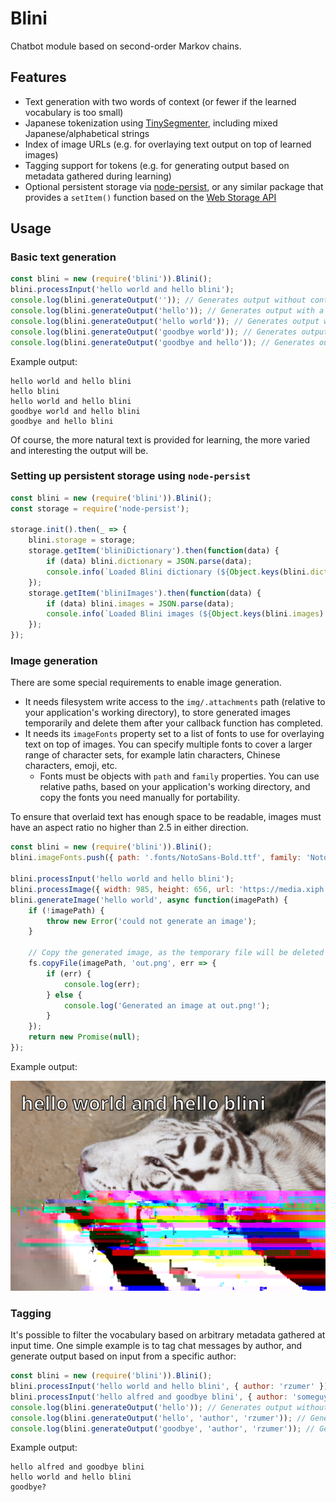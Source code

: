 # Blini

Chatbot module based on second-order Markov chains.

## Features
* Text generation with two words of context (or fewer if the learned vocabulary is too small)
* Japanese tokenization using [TinySegmenter](http://chasen.org/~taku/software/TinySegmenter/), including mixed Japanese/alphabetical strings
* Index of image URLs (e.g. for overlaying text output on top of learned images)
* Tagging support for tokens (e.g. for generating output based on metadata gathered during learning)
* Optional persistent storage via [node-persist](https://github.com/simonlast/node-persist#readme), or any similar package that provides a `setItem()` function based on the [Web Storage API](https://developer.mozilla.org/en-US/docs/Web/API/Web_Storage_API)

## Usage
### Basic text generation
```javascript
const blini = new (require('blini')).Blini();
blini.processInput('hello world and hello blini');
console.log(blini.generateOutput('')); // Generates output without context
console.log(blini.generateOutput('hello')); // Generates output with a single word of context
console.log(blini.generateOutput('hello world')); // Generates output with two words of context
console.log(blini.generateOutput('goodbye world')); // Generates output with only the last word for context, because "goodbye" is not part of the learned vocabulary
console.log(blini.generateOutput('goodbye and hello')); // Generates output with context taken from the last two words of the input
```

Example output:

```
hello world and hello blini
hello blini
hello world and hello blini
goodbye world and hello blini
goodbye and hello blini
```
Of course, the more natural text is provided for learning, the more varied and interesting the output will be.

### Setting up persistent storage using `node-persist`
```javascript
const blini = new (require('blini')).Blini();
const storage = require('node-persist');

storage.init().then(_ => {
    blini.storage = storage;
    storage.getItem('bliniDictionary').then(function(data) {
        if (data) blini.dictionary = JSON.parse(data);
        console.info(`Loaded Blini dictionary (${Object.keys(blini.dictionary).length} entries)!`);
    });
    storage.getItem('bliniImages').then(function(data) {
        if (data) blini.images = JSON.parse(data);
        console.info(`Loaded Blini images (${Object.keys(blini.images).length} entries)!`);
    });
});
```

### Image generation
There are some special requirements to enable image generation.
* It needs filesystem write access to the `img/.attachments` path (relative to your application's working directory), to store generated images temporarily and delete them after your callback function has completed.
* It needs its `imageFonts` property set to a list of fonts to use for overlaying text on top of images. You can specify multiple fonts to cover a larger range of character sets, for example latin characters, Chinese characters, emoji, etc.
    * Fonts must be objects with `path` and `family` properties. You can use relative paths, based on your application's working directory, and copy the fonts you need manually for portability.

To ensure that overlaid text has enough space to be readable, images must have an aspect ratio no higher than 2.5 in either direction.
```javascript
const blini = new (require('blini')).Blini();
blini.imageFonts.push({ path: '.fonts/NotoSans-Bold.ttf', family: 'Noto Sans' });

blini.processInput('hello world and hello blini');
blini.processImage({ width: 985, height: 656, url: 'https://media.xiph.org/tdaede/a.png' });
blini.generateImage('hello world', async function(imagePath) {
    if (!imagePath) {
        throw new Error('could not generate an image');
    }

    // Copy the generated image, as the temporary file will be deleted after this function returns.
    fs.copyFile(imagePath, 'out.png', err => {
        if (err) {
            console.log(err);
        } else {
            console.log('Generated an image at out.png!');
        }
    });
    return new Promise(null);
});
```
Example output:

![Sample image with generated text overlaid on top](example.png "Example image")

### Tagging
It's possible to filter the vocabulary based on arbitrary metadata gathered at input time. One simple example is to tag chat messages by author, and generate output based on input from a specific author:
```javascript
const blini = new (require('blini')).Blini();
blini.processInput('hello world and hello blini', { author: 'rzumer' });
blini.processInput('hello alfred and goodbye blini', { author: 'someguy' });
console.log(blini.generateOutput('hello')); // Generates output without tag filtering
console.log(blini.generateOutput('hello', 'author', 'rzumer')); // Generates output with tag filtering
console.log(blini.generateOutput('goodbye', 'author', 'rzumer')); // Generates output with tag filtering, but context missing from the tagged author's vocabulary
```

Example output:

```
hello alfred and goodbye blini
hello world and hello blini
goodbye?
```
